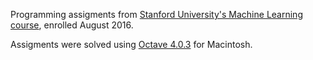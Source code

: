 Programming assigments from [Stanford University's Machine Learning course](https://www.coursera.org/learn/machine-learning), enrolled August 2016.

Assigments were solved using [Octave 4.0.3](https://www.gnu.org/software/octave/) for Macintosh.